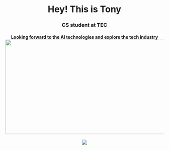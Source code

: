 <h1 align="center">Hey! This is Tony</h1>


<h3 align="center"> CS student at TEC </h3>

<h4 align="center">
  Looking forward to the AI technologies and explore the tech industry
  <img src="https://i.pinimg.com/originals/74/b1/5c/74b15cba6d83f1a7f158ad235a8ee812.gif" width="600" height="300"> 
</h4>

<p align="center">
  <a href="https://github.com/anuraghazra/github-readme-stats">
    <img src="https://github-readme-stats.vercel.app/api/top-langs/?username=bashlui&size_weight=0.5&count_weight=0.5&theme=dark&title_color=ffffff&hide=html,scss,shell,cmake,c,css&layout=compact">
  </a>
</p>


